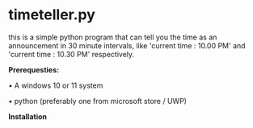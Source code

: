 # timeteller.py
this is a simple python program that can tell you the time as an announcement in 30 minute intervals, like 'current time : 10.00 PM' and 'current time : 10.30 PM' respectively.


**Prerequesties:**

•	A windows 10 or 11 system

•	python (preferably one from microsoft store / UWP)

**Installation**
